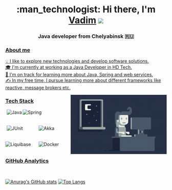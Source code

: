 <h1 align="center">:man_technologist: Hi there, I'm <a href="https://daniilshat.ru/" target="_blank">Vadim</a> 
<img src="https://github.com/blackcater/blackcater/raw/main/images/Hi.gif" height="32"/></h1>
<h3 align="center">Java developer from Chelyabinsk 🇷🇺</h3>

<h3 dir="auto"><a id="user-content--about-me" class="anchor" aria-hidden="true" href="#-about-me">About me</h3>
  
<g-emoji class="g-emoji" alias="bulb" fallback-src="https://github.githubassets.com/images/icons/emoji/unicode/1f4a1.png">💡</g-emoji>
I like to explore new technologies and develop software solutions.
<br>
<g-emoji class="g-emoji" alias="mortar_board" fallback-src="https://github.githubassets.com/images/icons/emoji/unicode/1f393.png">🎓</g-emoji>
I'm currently at working as a Java Developer in HD Tech.
<br>
<g-emoji class="g-emoji" alias="seedling" fallback-src="https://github.githubassets.com/images/icons/emoji/unicode/1f331.png">🌱</g-emoji>
I'm on track for learning more about Java, Spring and web services.
<br>
<g-emoji class="g-emoji" alias="writing_hand" fallback-src="https://github.githubassets.com/images/icons/emoji/unicode/270d.png">✍️</g-emoji>
In my free time, I pursue learning more about different frameworks like reactive, message brokers etc.
<br>
  
  <img alt="Night Coding" src="https://raw.githubusercontent.com/AVS1508/AVS1508/master/assets/Night-Coding.gif" align="right" style="max-width: 100%;">
  
<h3 dir="auto"><a id="user-content--about-me" class="anchor" aria-hidden="true" href="#-about-me">Tech Stack</h3>
  
<img align="right" width="150" height="50" src="https://upload.wikimedia.org/wikipedia/commons/thumb/4/44/Spring_Framework_Logo_2018.svg/1280px-Spring_Framework_Logo_2018.svg.png" alt="Spring" height="20" />
<img align="right" width="50" height="50"  src="https://cdn-icons-png.flaticon.com/512/226/226777.png" alt="Java" height="30"/>
<img align="right" width="100" height="50"  src="https://user-images.githubusercontent.com/68819815/162202946-1c32fcf7-8310-4713-b0b2-a8c8454d02b6.png" alt="Akka" height="30"/>
<img align="right" width="100" height="50"  src="https://user-images.githubusercontent.com/68819815/162204301-6c5be2bd-7037-4983-88ab-181a24f08b06.png" alt="JUnit" height="30"/>
<img align="right" width="100" height="50"  src="https://user-images.githubusercontent.com/68819815/162204603-fc9dbf1d-a678-4136-ade9-224f1246a084.png" alt="Docker" height="30"/>
<img align="left" width="100" height="50"  src="https://user-images.githubusercontent.com/68819815/162205727-90356cb4-ca1f-4548-ab82-bf8523a17ced.png" alt="Liquibase" height="30"/>
<br>
<br>
<h3 dir="auto"><a id="user-content--about-me" class="anchor" aria-hidden="true" href="#-about-me">GitHub Analytics</h3>
<br>

[![Anurag's GitHub stats](https://github-readme-stats.vercel.app/api?username=zakirovvadim&theme=radical)](https://github.com/anuraghazra/github-readme-stats) [![Top Langs](https://github-readme-stats.vercel.app/api/top-langs/?username=zakirovvadim&theme=radical&layout=compact)](https://github.com/anuraghazra/github-readme-stats)



<!--
**zakirovvadim/zakirovvadim** is a ✨ _special_ ✨ repository because its `README.md` (this file) appears on your GitHub profile.

Here are some ideas to get you started:

- 🔭 I’m currently working on ...
- 🌱 I’m currently learning ...
- 👯 I’m looking to collaborate on ...
- 🤔 I’m looking for help with ...
- 💬 Ask me about ...
- 📫 How to reach me: ...
- 😄 Pronouns: ...
- ⚡ Fun fact: ...
-->
